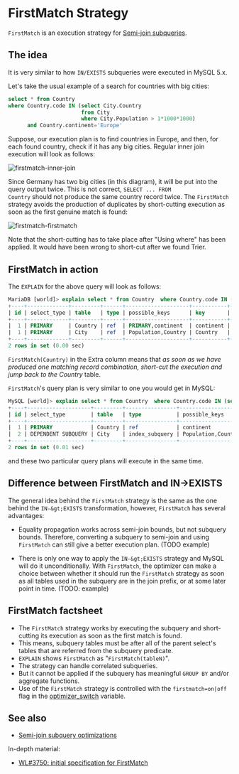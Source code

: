 # FirstMatch Strategy

`FirstMatch` is an execution strategy for [Semi-join subqueries](/replication/optimization-and-tuning/query-optimizations/subquery-optimizations/semi-join-subquery-optimizations).

## The idea

It is very similar to how `IN/EXISTS` subqueries were executed in MySQL 5.x.

Let's take the usual example of a search for countries with big cities:

```sql
select * from Country 
where Country.code IN (select City.Country 
                       from City 
                       where City.Population > 1*1000*1000)
      and Country.continent='Europe'
```

Suppose, our execution plan is to find countries in Europe, and then, for each found country, check if it has any big cities. Regular inner join execution will look as follows:

<img src="/kb/en/firstmatch-strategy/+image/firstmatch-inner-join" alt="firstmatch-inner-join" title="firstmatch-inner-join">

Since Germany has two big cities (in this diagram), it will be put into the query output twice. This is not correct, <code class="fixed" style="white-space:pre-wrap">SELECT ... FROM Country</code> should not produce the same country record twice. The `FirstMatch` strategy avoids the production of duplicates by short-cutting execution as soon as the first genuine match is found:

<img src="/kb/en/firstmatch-strategy/+image/firstmatch-firstmatch" alt="firstmatch-firstmatch" title="firstmatch-firstmatch">

Note that the short-cutting has to take place after "Using where" has been applied. It would have been wrong to short-cut after we found Trier.

## FirstMatch in action

The `EXPLAIN` for the above query will look as follows:

```sql
MariaDB [world]> explain select * from Country  where Country.code IN (select City.Country from City where City.Population > 1*1000*1000) and Country.continent='Europe';
+----+-------------+---------+------+--------------------+-----------+---------+--------------------+------+----------------------------------+
| id | select_type | table   | type | possible_keys      | key       | key_len | ref                | rows | Extra                            |
+----+-------------+---------+------+--------------------+-----------+---------+--------------------+------+----------------------------------+
|  1 | PRIMARY     | Country | ref  | PRIMARY,continent  | continent | 17      | const              |   60 | Using index condition            |
|  1 | PRIMARY     | City    | ref  | Population,Country | Country   | 3       | world.Country.Code |   18 | Using where; FirstMatch(Country) |
+----+-------------+---------+------+--------------------+-----------+---------+--------------------+------+----------------------------------+
2 rows in set (0.00 sec)

```

<code class="fixed" style="white-space:pre-wrap">FirstMatch(Country)</code> in the Extra column means that <em>as soon as we have produced one matching record combination, short-cut the execution and jump back to the Country</em> table.

`FirstMatch`'s query plan is very similar to one you would get in MySQL:

```sql
MySQL [world]> explain select * from Country  where Country.code IN (select City.Country from City where City.Population > 1*1000*1000) and Country.continent='Europe';
+----+--------------------+---------+----------------+--------------------+-----------+---------+-------+------+------------------------------------+
| id | select_type        | table   | type           | possible_keys      | key       | key_len | ref   | rows | Extra                              |
+----+--------------------+---------+----------------+--------------------+-----------+---------+-------+------+------------------------------------+
|  1 | PRIMARY            | Country | ref            | continent          | continent | 17      | const |   60 | Using index condition; Using where |
|  2 | DEPENDENT SUBQUERY | City    | index_subquery | Population,Country | Country   | 3       | func  |   18 | Using where                        |
+----+--------------------+---------+----------------+--------------------+-----------+---------+-------+------+------------------------------------+
2 rows in set (0.01 sec)
```

and these two particular query plans will execute in the same time.

## Difference between FirstMatch and IN-&gt;EXISTS

The general idea behind the `FirstMatch` strategy is the same as the one behind the `IN-&gt;EXISTS` transformation, however, `FirstMatch` has several advantages:

- Equality propagation works across semi-join bounds, but not subquery bounds. Therefore, converting a subquery to semi-join and using `FirstMatch` can still give a better execution plan. (TODO example)

- There is only one way to apply the `IN-&gt;EXISTS` strategy and MySQL will do it unconditionally. With `FirstMatch`, the optimizer can make a choice between whether it should run the `FirstMatch` strategy as soon as all tables used in the subquery are in the join prefix, or at some later point in time. (TODO: example)

## FirstMatch factsheet

- The `FirstMatch` strategy works by executing the subquery and short-cutting its execution as soon as the first match is found.
- This means, subquery tables must be after all of the parent select's tables that are referred from the subquery predicate.
- `EXPLAIN` shows `FirstMatch` as "`FirstMatch(tableN)`".
- The strategy can handle correlated subqueries.
- But it cannot be applied if the subquery has meaningful `GROUP BY` and/or aggregate functions.
- Use of the `FirstMatch` strategy is controlled with the <code class="fixed" style="white-space:pre-wrap">firstmatch=on|off</code> flag in the [optimizer_switch](/kb/en/server-system-variables/#optimizer_switch) variable.

## See also

- [Semi-join subquery optimizations](/replication/optimization-and-tuning/query-optimizations/subquery-optimizations/semi-join-subquery-optimizations)

In-depth material:

- [WL#3750: initial specification for FirstMatch](http://forge.mysql.com/worklog/task.php?id=3750)